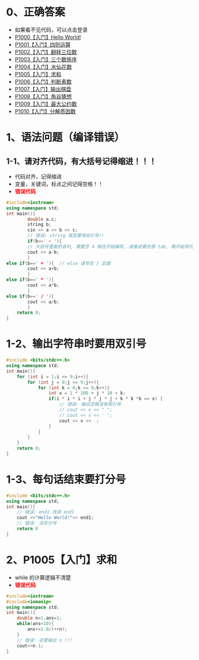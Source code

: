 # 0、正确答案
* 如果看不见代码，可以点击登录
* [P1000【入门】Hello World!](http://www.gzezoi.cn/d/gzezoi2023/record/6564943df7726adb17dd76aa)
* [P1001【入门】四则运算](http://www.gzezoi.cn/d/gzezoi2023/record/65461976f7726adb17dd0b5a)
* [P1002【入门】翻转三位数](http://www.gzezoi.cn/d/gzezoi2023/record/656495a3f7726adb17dd76c9)
* [P1003【入门】三个数排序](http://www.gzezoi.cn/d/gzezoi2023/record/65465a4cf7726adb17dd0ca6)
* [P1004【入门】水仙花数](http://www.gzezoi.cn/d/gzezoi2023/record/65465fa3f7726adb17dd0cbd)
* [P1005【入门】求和](http://www.gzezoi.cn/d/gzezoi2023/record/6546fa62f7726adb17dd0cf8)
* [P1006【入门】判断素数](http://www.gzezoi.cn/d/gzezoi2023/record/65472010f7726adb17dd0d2b)
* [P1007【入门】输出棋盘](http://www.gzezoi.cn/d/gzezoi2023/record/654742bdf7726adb17dd0d4e)
* [P1008【入门】角谷猜想](http://www.gzezoi.cn/d/gzezoi2023/record/654746a9f7726adb17dd0d63)
* [P1009【入门】最大公约数](http://www.gzezoi.cn/d/gzezoi2023/record/65474f62f7726adb17dd0d80)
* [P1010【入门】分解质因数](http://www.gzezoi.cn/d/gzezoi2023/record/6547565bf7726adb17dd0d9a)
# 1、语法问题（编译错误）
## 1-1、请对齐代码，有大括号记得缩进！！！
* 代码对齐，记得缩进
* 变量，关键词，标点之间记得空格！！
* **<font color="#FF0000">错误代码</font>**
```c++
#include<iostream>
using namespace std;
int main(){
        double a,c;
        string b;
        cin >> a >> b >> c;
        // 错误: string 类型要用双引号!!
        if(b==' - '){
        // 大括号里面的语句, 需要空 4 格在开始编写, 或者说要先摁 tab, 再开始写代码
        cout << a-b;
        }
else if(b==' + '){  // else 请写在 } 后面
        cout << a+b;
        }
else if(b==' * '){
        cout << a*b;
        }
else if(b==' / '){
        cout << a/b;
        }
	return 0;
}
```

# 1-2、输出字符串时要用双引号
```c++
#include <bits/stdc++.h>
using namespace std;
int main(){
    for (int i = 1;i <= 9;i++){
        for (int j = 0;j <= 9;j++){
            for (int k = 0;k <= 9;k++){
                int x = 1 * 100 + j * 10 + k;
                if(i * i * i + j * j * j + k * k *k == x) {
                    // 错误: 输出空格没有用引号
                    // cout << x << " ";
                    // cout << x << ' ';
                    cout << x <<  ;
                }
            }
        }
    }
    return 0;
}
```
# 1-3、每句话结束要打分号
```c++
#include <bits/stdc++.h>
using namespace std;
int main(){
    // 错误: end1 改成 endl
    cout <<"Hello World!"<< end1;
    // 错误: 没写分号
    return 0
}
```
# 2、P1005【入门】求和
* while 的计算逻辑不清楚
* **<font color="#FF0000">错误代码</font>**
```c++
#include<iostream>
#include<iomanip> 
using namespace std;
int main(){
	double n=1,ans=1;
	while(ans<10){
		ans+=1.0/(++n); 
	}
    // 错误: 这里输出 n !!!
	cout<<n-1;
}
```